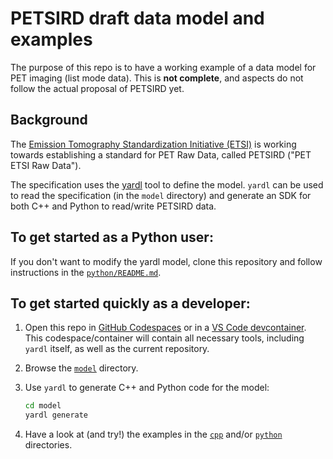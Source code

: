 # PETSIRD draft data model and examples

The purpose of this repo is to have a working example of a data model for PET imaging (list mode data). This is **not complete**, and aspects do not follow the actual proposal of PETSIRD yet.

## Background

The [Emission Tomography Standardization Initiative (ETSI)](https://etsinitiative.org/)
is working towards establishing a standard for PET Raw Data, called PETSIRD ("PET ETSI Raw Data").

The specification uses the [yardl](https://aka.ms/yardl) tool to define the model.
`yardl` can be used to read the specification (in the `model` directory) and
generate an SDK for both C++ and Python to read/write PETSIRD data.

## To get started as a Python user:

If you don't want to modify the yardl model, clone this repository and follow instructions in the [`python/README.md`](python/README.md).

## To get started quickly as a developer:

1. Open this repo in [GitHub Codespaces](https://code.visualstudio.com/docs/remote/codespaces) or
in a [VS Code devcontainer](https://code.visualstudio.com/docs/devcontainers/containers).
This codespace/container will contain all necessary tools, including `yardl` itself, as well as the current repository.
2. Browse the [`model`](./model/README.md) directory.
3. Use `yardl` to generate C++ and Python code for the model:

   ```sh
   cd model
   yardl generate
   ```

4. Have a look at (and try!) the examples in the [`cpp`](cpp/README.md) and/or
[`python`](python/README.md) directories.


